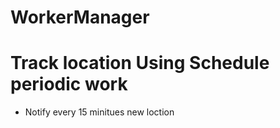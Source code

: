 # WorkerManager
# Track location Using Schedule periodic work
- Notify every 15 minitues new loction 
